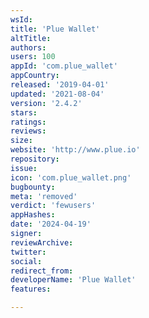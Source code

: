 ```yaml
---
wsId: 
title: 'Plue Wallet'
altTitle: 
authors: 
users: 100
appId: 'com.plue_wallet'
appCountry: 
released: '2019-04-01'
updated: '2021-08-04'
version: '2.4.2'
stars: 
ratings: 
reviews: 
size: 
website: 'http://www.plue.io'
repository: 
issue: 
icon: 'com.plue_wallet.png'
bugbounty: 
meta: 'removed'
verdict: 'fewusers'
appHashes: 
date: '2024-04-19'
signer: 
reviewArchive: 
twitter: 
social: 
redirect_from: 
developerName: 'Plue Wallet'
features: 

---
```


